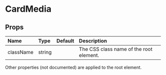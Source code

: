 CardMedia
=========



Props
-----


| Name | Type | Default | Description |
|:-----|:-----|:--------|:------------|
| className | string |  | The CSS class name of the root element. |

Other properties (not documented) are applied to the root element.
